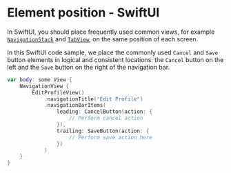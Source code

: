 # Element position - SwiftUI

In SwiftUI, you should place frequently used common views, for example [`NavigationStack`](https://developer.apple.com/documentation/swiftui/navigationstack) and [`TabView`](https://developer.apple.com/documentation/swiftui/tabview), on the same position of each screen.

In this SwiftUI code sample, we place the commonly used `Cancel` and `Save` button elements in logical and consistent locations: the `Cancel` button on the left and the `Save` button on the right of the navigation bar.

```swift
var body: some View {
    NavigationView {
        EditProfileView()
            .navigationTitle("Edit Profile")
            .navigationBarItems(
                leading: CancelButton(action: {
                    // Perform cancel action
                }),
                trailing: SaveButton(action: {
                    // Perform save action here
                })
            )
    }
}
```
